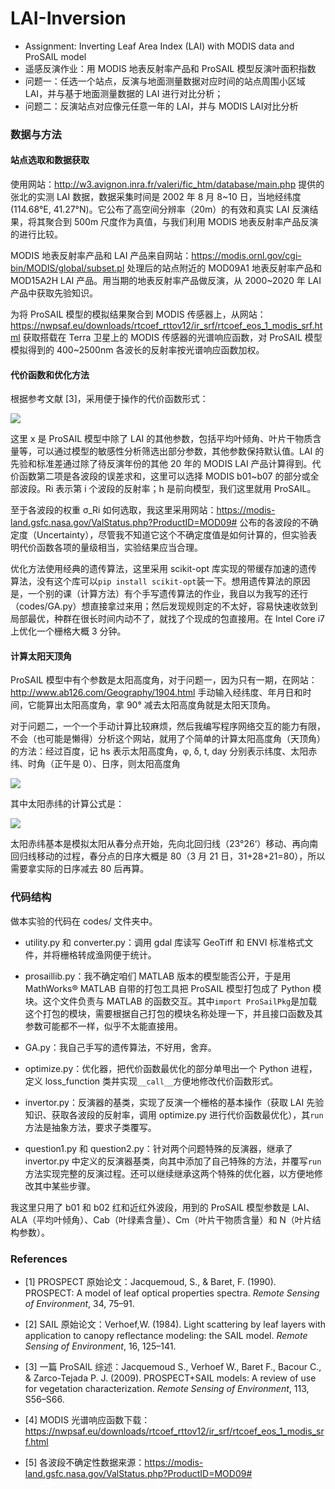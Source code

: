 # LAI-Inversion
- Assignment: Inverting Leaf Area Index (LAI) with MODIS data and ProSAIL model
- 遥感反演作业：用 MODIS 地表反射率产品和 ProSAIL 模型反演叶面积指数
- 问题一：任选一个站点，反演与地面测量数据对应时间的站点周围小区域 LAI，并与基于地面测量数据的 LAI 进行对比分析；
- 问题二：反演站点对应像元任意一年的 LAI，并与 MODIS LAI对比分析

### 数据与方法

#### 站点选取和数据获取

使用网站：http://w3.avignon.inra.fr/valeri/fic_htm/database/main.php 提供的张北的实测 LAI 数据，数据采集时间是 2002 年 8 月 8~10 日，当地经纬度 (114.68°E, 41.27°N)。它公布了高空间分辨率（20m）的有效和真实 LAI 反演结果，将其聚合到 500m 尺度作为真值，与我们利用 MODIS 地表反射率产品反演的进行比较。

MODIS 地表反射率产品和 LAI 产品来自网站：https://modis.ornl.gov/cgi-bin/MODIS/global/subset.pl 处理后的站点附近的 MOD09A1 地表反射率产品和 MOD15A2H LAI 产品。用当期的地表反射率产品做反演，从 2000~2020 年 LAI 产品中获取先验知识。

为将 ProSAIL 模型的模拟结果聚合到 MODIS 传感器上，从网站：https://nwpsaf.eu/downloads/rtcoef_rttov12/ir_srf/rtcoef_eos_1_modis_srf.html 获取搭载在 Terra 卫星上的 MODIS 传感器的光谱响应函数，对 ProSAIL 模型模拟得到的 400~2500nm 各波长的反射率按光谱响应函数加权。

#### 代价函数和优化方法

根据参考文献 [3]，采用便于操作的代价函数形式：

<img src="http://latex.codecogs.com/svg.latex?\mathcal{L}({\rm LAI}, \boldsymbol{x})=\frac{1}{\sigma_{\rm LAI}}\left({\rm LAI}-{\rm LAI}^{\rm priori}\right)^2+\sum_{i=1}^n\left(\frac{1}{\sigma_R_i}\big(R_i-h({\rm LAI}, \boldsymbol{x})\big)^2\right)">

这里 x 是 ProSAIL 模型中除了 LAI 的其他参数，包括平均叶倾角、叶片干物质含量等，可以通过模型的敏感性分析筛选出部分参数，其他参数保持默认值。LAI 的先验和标准差通过除了待反演年份的其他 20 年的 MODIS LAI 产品计算得到。代价函数第二项是各波段的误差求和，这里可以选择 MODIS b01~b07 的部分或全部波段。Ri 表示第 i 个波段的反射率；h 是前向模型，我们这里就用 ProSAIL。

至于各波段的权重 σ_Ri 如何选取，我这里采用网站：https://modis-land.gsfc.nasa.gov/ValStatus.php?ProductID=MOD09# 公布的各波段的不确定度（Uncertainty），尽管我不知道它这个不确定度值是如何计算的，但实验表明代价函数各项的量级相当，实验结果应当合理。

优化方法使用经典的遗传算法，这里采用 scikit-opt 库实现的带缓存加速的遗传算法，没有这个库可以`pip install scikit-opt`装一下。想用遗传算法的原因是，一个别的课（计算方法）有个手写遗传算法的作业，我自以为我写的还行（codes/GA.py）想直接拿过来用；然后发现规则定的不太好，容易快速收敛到局部最优，种群在很长时间内动不了，就找了个现成的包直接用。在 Intel Core i7 上优化一个栅格大概 3 分钟。

#### 计算太阳天顶角

ProSAIL 模型中有个参数是太阳高度角，对于问题一，因为只有一期，在网站：http://www.ab126.com/Geography/1904.html 手动输入经纬度、年月日和时间，它能算出太阳高度角，拿 90° 减去太阳高度角就是太阳天顶角。

对于问题二，一个一个手动计算比较麻烦，然后我编写程序网络交互的能力有限，不会（也可能是懒得）分析这个网站，就用了个简单的计算太阳高度角（天顶角）的方法：经过百度，记 hs 表示太阳高度角，φ, δ, t, day 分别表示纬度、太阳赤纬、时角（正午是 0）、日序，则太阳高度角

<img src="http://latex.codecogs.com/svg.latex?\sin{h_{\rm s}}=\sin\varphi\sin\delta+\cos\varphi\cos\delta\cos t">

其中太阳赤纬的计算公式是：

<img src="http://latex.codecogs.com/svg.latex?\sin\delta=\sin\left(360^\circ\cdot\frac{{\rm day}-80}{365}\right)\sin{23^\circ 26^\prime}">

太阳赤纬基本是模拟太阳从春分点开始，先向北回归线（23°26‘）移动、再向南回归线移动的过程，春分点的日序大概是 80（3 月 21 日，31+28+21=80），所以需要拿实际的日序减去 80 后再算。

### 代码结构

做本实验的代码在 codes/ 文件夹中。

- utility.py 和 converter.py：调用 gdal 库读写 GeoTiff 和 ENVI 标准格式文件，并将栅格转成渔网便于统计。

- prosaillib.py：我不确定咱们 MATLAB 版本的模型能否公开，于是用 MathWorks® MATLAB 自带的打包工具把 ProSAIL 模型打包成了 Python 模块。这个文件负责与 MATLAB 的函数交互。其中`import ProSailPkg`是加载这个打包的模块，需要根据自己打包的模块名称处理一下，并且接口函数及其参数可能都不一样，似乎不太能直接用。
- GA.py：我自己手写的遗传算法，不好用，舍弃。
- optimize.py：优化器，把代价函数最优化的部分单甩出一个 Python 进程，定义 loss_function 类并实现`__call__`方便地修改代价函数形式。
- invertor.py：反演器的基类，实现了反演一个栅格的基本操作（获取 LAI 先验知识、获取各波段的反射率，调用 optimize.py 进行代价函数最优化），其`run`方法是抽象方法，要求子类覆写。
- question1.py 和 question2.py：针对两个问题特殊的反演器，继承了 invertor.py 中定义的反演器基类，向其中添加了自己特殊的方法，并覆写`run`方法实现完整的反演过程。还可以继续继承这两个特殊的优化器，以方便地修改其中某些步骤。

我这里只用了 b01 和 b02 红和近红外波段，用到的 ProSAIL 模型参数是 LAI、ALA（平均叶倾角）、Cab（叶绿素含量）、Cm（叶片干物质含量）和 N（叶片结构参数）。

### References

- [1] PROSPECT 原始论文：Jacquemoud, S., & Baret, F. (1990). PROSPECT: A model of leaf optical properties spectra. *Remote Sensing of Environment*, 34, 75–91.
- [2] SAIL 原始论文：Verhoef,W. (1984). Light scattering by leaf layers with application to canopy reflectance modeling: the SAIL model. *Remote Sensing of Environment*, 16, 125–141.
- [3] 一篇 ProSAIL 综述：Jacquemoud S., Verhoef W., Baret F., Bacour C., & Zarco-Tejada P. J. (2009). PROSPECT+SAIL models: A review of use for vegetation characterization. *Remote Sensing of Environment*, 113, S56–S66.

- [4] MODIS 光谱响应函数下载：https://nwpsaf.eu/downloads/rtcoef_rttov12/ir_srf/rtcoef_eos_1_modis_srf.html

- [5] 各波段不确定性数据来源：https://modis-land.gsfc.nasa.gov/ValStatus.php?ProductID=MOD09#

